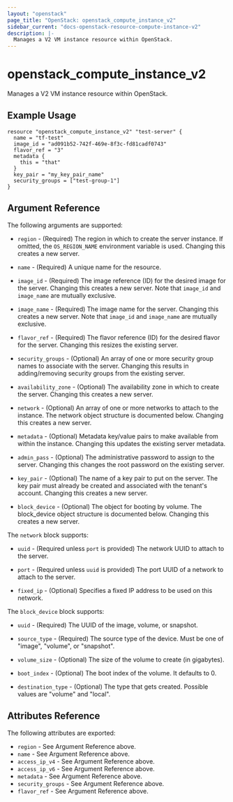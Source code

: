 ```yaml
---
layout: "openstack"
page_title: "OpenStack: openstack_compute_instance_v2"
sidebar_current: "docs-openstack-resource-compute-instance-v2"
description: |-
  Manages a V2 VM instance resource within OpenStack.
---
```


# openstack\_compute\_instance_v2

Manages a V2 VM instance resource within OpenStack.

## Example Usage

```
resource "openstack_compute_instance_v2" "test-server" {
  name = "tf-test"
  image_id = "ad091b52-742f-469e-8f3c-fd81cadf0743"
  flavor_ref = "3"
  metadata {
    this = "that"
  }
  key_pair = "my_key_pair_name"
  security_groups = ["test-group-1"]
}
```

## Argument Reference

The following arguments are supported:

* `region` - (Required) The region in which to create the server instance. If
    omitted, the `OS_REGION_NAME` environment variable is used. Changing this
    creates a new server.

* `name` - (Required) A unique name for the resource.

* `image_id` - (Required) The image reference (ID) for the desired image for
    the server. Changing this creates a new server. Note that `image_id` and
    `image_name` are mutually exclusive.

* `image_name` - (Required) The image name for the server. Changing this
   creates a new server. Note that `image_id` and `image_name` are mutually
   exclusive.

* `flavor_ref` - (Required) The flavor reference (ID) for the desired flavor
    for the server. Changing this resizes the existing server.

* `security_groups` - (Optional) An array of one or more security group names
    to associate with the server. Changing this results in adding/removing
    security groups from the existing server.

* `availability_zone` - (Optional) The availability zone in which to create
    the server. Changing this creates a new server.

* `network` - (Optional) An array of one or more networks to attach to the
    instance. The network object structure is documented below. Changing this
    creates a new server.

* `metadata` - (Optional) Metadata key/value pairs to make available from
    within the instance. Changing this updates the existing server metadata.

* `admin_pass` - (Optional) The administrative password to assign to the server.
    Changing this changes the root password on the existing server.

* `key_pair` - (Optional) The name of a key pair to put on the server. The key
    pair must already be created and associated with the tenant's account.
    Changing this creates a new server.

* `block_device` - (Optional) The object for booting by volume. The block_device
    object structure is documented below. Changing this creates a new server.

The `network` block supports:

* `uuid` - (Required unless `port` is provided) The network UUID to attach to
    the server.

* `port` - (Required unless `uuid` is provided) The port UUID of a network to
    attach to the server.

* `fixed_ip` - (Optional) Specifies a fixed IP address to be used on this
    network.

The `block_device` block supports:

* `uuid` - (Required) The UUID of the image, volume, or snapshot.

* `source_type` - (Required) The source type of the device. Must be one of
    "image", "volume", or "snapshot".

* `volume_size` - (Optional) The size of the volume to create (in gigabytes).

* `boot_index` - (Optional) The boot index of the volume. It defaults to 0.

* `destination_type` - (Optional) The type that gets created. Possible values
    are "volume" and "local".

## Attributes Reference

The following attributes are exported:

* `region` - See Argument Reference above.
* `name` - See Argument Reference above.
* `access_ip_v4` - See Argument Reference above.
* `access_ip_v6` - See Argument Reference above.
* `metadata` - See Argument Reference above.
* `security_groups` - See Argument Reference above.
* `flavor_ref` - See Argument Reference above.
